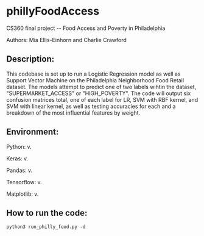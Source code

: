 # phillyFoodAccess
CS360 final project -- Food Access and Poverty in Philadelphia 

Authors: Mia Ellis-Einhorn and Charlie Crawford

## Description:
This codebase is set up to run a Logistic Regression model as well as Support Vector Machine on the Philadelphia Neighborhood Food Retail dataset. The models attempt to predict one of two labels wihtin the dataset, "SUPERMARKET_ACCESS" or "HIGH_POVERTY". The code will output six confusion matrices total, one of each label for LR, SVM with RBF kernel, and SVM with linear kernel, as well as testing accuracies for each and a breakdown of the most influential features by weight. 

## Environment:
Python: v.

Keras: v.

Pandas: v.

Tensorflow: v. 

Matplotlib: v. 

## How to run the code:

```
python3 run_philly_food.py -d 
```

